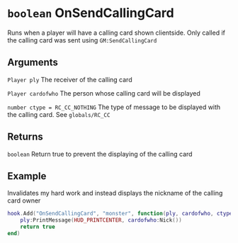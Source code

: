 # `boolean` OnSendCallingCard

Runs when a player will have a calling card shown clientside.
Only called if the calling card was sent using `GM:SendCallingCard`

## Arguments
`Player ply`
The receiver of the calling card

`Player cardofwho`
The person whose calling card will be displayed

`number ctype = RC_CC_NOTHING`
The type of message to be displayed with the calling card. See `globals/RC_CC`

## Returns
`boolean` Return true to prevent the displaying of the calling card

## Example
Invalidates my hard work and instead displays the nickname of the calling card owner
```lua
hook.Add("OnSendCallingCard", "monster", function(ply, cardofwho, ctype)
    ply:PrintMessage(HUD_PRINTCENTER, cardofwho:Nick())
    return true
end)
```